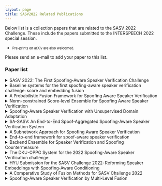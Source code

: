 ```yaml
---
layout: page
title: SASV2022 Related Publications
---
```


Below list is a collection papers that are related to the SASV 2022 Challenge.
These include the papers submitted to the INTERSPEECH 2022 special session.
- <div style="font-size:80%">Pre-prints on arXiv are also welcomed.

Please send an e-mail to add your paper to this list.

### Paper list

<details><summary>SASV 2022: The First Spoofing-Aware Speaker Verification Challenge</summary>
<div markdown="1">
- <div style="font-size:80%">Jee-weon Jung<sup>1,*</sup>, Hemlata Tak<sup>2,*</sup>, Hye-jin Shim<sup>3</sup>, Hee-Soo Heo<sup>1</sup>, Bong-Jin Lee<sup>1</sup>, Soo-Whan Chung<sup>1</sup>, Ha-Jin Yu<sup>3</sup>, Nicholas Evans<sup>2</sup>, and Tomi Kinnunen<sup>4</sup></div>
- <div style="font-size:80%"><sup>1</sup>Naver Corporation, South Korea, <sup>2</sup>EURECOM, Sophia Antipolis, France, <sup>3</sup>School of Computer Science, University of Seoul, South Korea, <sup>4</sup>University of Eastern Finland, Finland</div>
<div aria-hidden="true" aria-labelledby="bibtex-Jung2022SASV" class="modal fade" id="bibtex-Jung2022SASV" role="dialog" tabindex="-1" style="font-size:70%">
<pre>@inproceedings{Jung2022SASV,
    author = {Jung, Jee-weon and Tak, Hemlata and Shim, Hye-jin and Heo, Hee-Soo and Lee, Bong-Jin and Chung, Soo-Whan and Yu, Ha-Jin and Evans, Nicholas and Kinnunen, Tomi},
    title = {SASV 2022: The First Spoofing-Aware Speaker Verification Challenge},
    booktitle = {Proc. Interspeech (submitted)},
    year = {2022},
}
</pre>
</div>
</div>
</details>
<details><summary>Baseline systems for the first spoofing-aware speaker verification challenge: score and embedding fusion</summary>
<div markdown="1">
- <div style="font-size:80%">Hye-jin Shim<sup>1,*</sup>, Hemlata Tak<sup>2,*</sup> Xuechen Liu<sup>3,8</sup>, Hee-Soo Heo<sup>4</sup>, Jee-weon Jung<sup>4</sup>, Joon Son Chung<sup>5</sup>, Soo-Whan Chung<sup>4</sup>, Ha-Jin Yu<sup>1</sup>, Bong-Jin Lee<sup>4</sup>, Massimiliano Todisco<sup>2</sup>, Héctor Delgado<sup>6</sup>, Kong Aik Leeg<sup>7</sup>, Md Sahidullah<sup>8</sup>, Tomi Kinnunen<sup>3</sup>, Nicholas Evans<sup>2</sup></div>
- <div style="font-size:80%"><sup>1</sup>School of Computer Science, University of Seoul, South Korea, <sup>2</sup>EURECOM, Sophia Antipolis, France, <sup>3</sup>University of Eastern Finland, Finland, <sup>4</sup>Naver Corporation, South Korea, <sup>5</sup>KAIST, South Korea, <sup>6</sup>Nuance Communications, Spain, <sup>7</sup>A<sup>*</sup>STAR, Singapore, <sup>8</sup>Inria, France</div>
<div aria-hidden="true" aria-labelledby="bibtex-shim2022baseline" class="modal fade" id="bibtex-shim2022baseline" role="dialog" tabindex="-1" style="font-size:70%">
<pre>@inproceedings{shim2022baseline,
  author={Shim, Hye-jin and Tak, Hemlata and Liu, Xuechen and Heo, Hee-Soo and Jung, Jee-weon and Chung, Joon Son and Chung, Soo-Whan and Yu, Ha-Jin and Lee, Bong-Jin and Todisco, Massimiliano and Delgado, Héctor and Lee, Kong Aik and Sahidullah, Md and Kinnunen, Tomi and Evans, Nicholas},
  title={Baseline systems for the first spoofing-aware speaker verification challenge: score and embedding fusion},
  year=2022,
  booktitle={Proc. Speaker Odyssey Workshop (submitted)},
} 
</pre>
</div>
</div>
</details>

<details><summary>A Probabilistic Fusion Framework for Spoofing Aware Speaker Verification</summary>
<div markdown="1">
- <div style="font-size:80%">You Zhang, Ge Zhu, and Zhiyao Duan</div>
- <div style="font-size:80%">University of Rochester, USA</div>
<div aria-hidden="true" aria-labelledby="bibtex-zhang2022prob" class="modal fade" id="bibtex-zhang2022prob" role="dialog" tabindex="-1" style="font-size:70%">
<pre>@article{zhang2022prob,
  author={Zhang, You and Zhu, Ge and Duan, Zhiyao},
  title={A Probabilistic Fusion Framework for Spoofing Aware Speaker Verification},
  year={2022},
  journal={arXiv preprint arXiv:2202.05253}
}
</pre>
</div>
</div>
</details>

<details><summary>Norm-constrained Score-level Ensemble for Spoofing Aware Speaker Verification</summary>
<div markdown="1">
- <div style="font-size:80%">Peng Zhang, Peng Hu, Xueliang Zhang</div>
- <div style="font-size:80%">Elevoc Technology Co., Ltd, Shenzhen, China</div>
<div aria-hidden="true" aria-labelledby="bibtex-Zhang2022Norm" class="modal fade" id="bibtex-Zhang2022Norm" role="dialog" tabindex="-1" style="font-size:70%">
<pre>@inproceedings{Zhang2022Norm,
  author={Zhang, Peng and Hu, Peng and Zhang, Xueliang},
  title={Norm-constrained Score-level Ensemble for Spoofing Aware Speaker Verification},
  year=2022,
  booktitle={Proc. Interspeech (submitted)},
  }
</pre>
</div>
</div>
</details>

<details><summary>Spoofing-Aware Speaker Verification with Unsupervised Domain Adaptation</summary>
<div markdown="1">
- <div style="font-size:80%">Xuechen Liu<sup>1,2</sup>, Md Sahidullah<sup>2</sup>, Tomi Kinnunen<sup>1</sup></div>
- <div style="font-size:80%"><sup>1</sup>School of Computing, University of Eastern Finland, Joensuu, Finland <sup>2</sup>Université de Lorraine, CNRS, Inria, LORIA, F-54000, Nancy, France</div>
<div aria-hidden="true" aria-labelledby="bibtex-liu2022spoofing" class="modal fade" id="bibtex-liu2022spoofing" role="dialog" tabindex="-1" style="font-size:70%">
<pre>@inproceedings{liu2022spoofing,
  author={Liu, Xuechen and Sahidullah, Md and Kinnunen, Tomi},
  title={Spoofing-Aware Speaker Verification with Unsupervised Domain Adaptation},
  year=2022,
  booktitle={Proc. Speaker Odyssey (submitted)},
  }
</pre>
</div>
</div>
</details>

<details><summary>SA-SASV: An End-to-End Spoof-Aggregated Spoofing-Aware Speaker Verification System</summary>
<div markdown="1">
- <div style="font-size:80%">Zhongwei Teng<sup>1</sup>, Quchen Fu<sup>1</sup>, Jules White<sup>1</sup>, Maria E Powell<sup>2</sup>, and, Douglas C Schmidt<sup>1</sup></div>
- <div style="font-size:80%"><sup>1</sup>Dept. of Computer Science, Vanderbilt University <sup>2</sup>Dept. of Otolaryngology--Head and Neck Surgery, Vanderbilt University Medical Center</div>
<div aria-hidden="true" aria-labelledby="bibtex-teng2022sa" class="modal fade" id="bibtex-teng2022sa" role="dialog" tabindex="-1" style="font-size:70%">
<pre>@article{teng2022sa,
 title={SA-SASV: An End-to-End Spoof-Aggregated Spoofing-Aware Speaker Verification System},
 author={Teng, Zhongwei and Fu, Quchen and White, Jules and Powell, Maria E and Schmidt, Douglas C},
 journal={arXiv preprint arXiv:2203.06517},
 year={2022}
}
</pre>
</div>
</div>
</details>

<details><summary>A Subnetwork Approach for Spoofing Aware Speaker Verification</summary>
<div markdown="1">
- <div style="font-size:80%">Alexander Alenin, Nikita Torgashov, Anton Okhotnikov, Rostislav Makarov and Ivan Yakovlev</div>
- <div style="font-size:80%">ID R&D Inc.</div>
<div aria-hidden="true" aria-labelledby="bibtex-Alenin2022A" class="modal fade" id="bibtex-Alenin2022A" role="dialog" tabindex="-1" style="font-size:70%">
<pre>@inproceedings{Alenin2022A,
  author={Alenin, Alexander and Torgashov, Nikita and Okhotnikov, Anton and Makarov, Rostislav and Yakovlev, Ivan},
  title={A Subnetwork Approach for Spoofing Aware Speaker Verification},
  year=2022,
  booktitle={Proc. Interspeech (submitted)}
}
</pre>
</div>
</div>
</details>

<details><summary>End-to-end framework for spoof-aware speaker verification</summary>
<div markdown="1">
- <div style="font-size:80%">Woo Hyun Kang, Jahangir Alam, Abderrahim Fathan</div>
- <div style="font-size:80%">Computer Research Institute of Montreal (CRIM), Montreal (Quebec), Canada</div>
<div aria-hidden="true" aria-labelledby="bibtex-kang22sasv" class="modal fade" id="bibtex-kang22sasv" role="dialog" tabindex="-1" style="font-size:70%">
<pre>@inproceedings{kang22sasv,
 author={Kang, Woo Hyun and Alam, Jahangir and Fathan, Abderrahim},
 title={End-to-end framework for spoof-aware speaker verification},
 year=2022,
 booktitle={Proc. Interspeech (submitted)},
}
</pre>
</div>
</div>
</details>

<details><summary>Backend Ensemble for Speaker Verification and Spoofing Countermeasure</summary>
<div markdown="1">
- <div style="font-size:80%">Li Zhang, Yue Li, Huan Zhao, Lei Xie</div>
- <div style="font-size:80%">Audio, Speech and Language Processing Group (ASLP@NPU), School of Computer Science, Northwestern Polytechnical University (NPU), Xi'an, China</div>
<div aria-hidden="true" aria-labelledby="bibtex-li2022backend" class="modal fade" id="bibtex-li2022backend" role="dialog" tabindex="-1" style="font-size:70%">
<pre>@inproceedings{li2022backend,
  author={Zhang, Li and Li, Yue and Zhao, Huan and Xie, Lei},
  title={Backend Ensemble for Speaker Verification and Spoofing Countermeasure},
  year=2022,
  booktitle={Proc. Interspeech (submitted)},
  }
</pre>
</div>
</div>
</details>

<details><summary>The DKU-OPPO System for the 2022 Spoofing-Aware Speaker Verification challenge</summary>
<div markdown="1">
- <div style="font-size:80%">Xingming Wang, Xiaoyi Qin, Yikang Wang, Yunfei Xu, Ming Li</div>
- <div style="font-size:80%">School of Computer Science, Wuhan University, Wuhan, China
Data Science Research Center, Duke Kunshan University, Kunshan, China
Guangdong OPPO Mobile Telecommunications Corp., Ltd., Guangzhou, China</div>
<div aria-hidden="true" aria-labelledby="bibtex-dku2022sasv" class="modal fade" id="bibtex-dku2022sasv" role="dialog" tabindex="-1" style="font-size:70%">
<pre>@inproceedings{dku2022sasv,
  author={Wang, Xingming and Qin, Xiaoyi and Wang, Yikang and Xu, Yunfei and Li, Ming},
  title={The DKU-OPPO System for the 2022 Spoofing-Aware Speaker Verification challenge},
  year=2022,
  booktitle={Proc. Interspeech (submitted)},
  }
</pre>
</div>
</div>
</details>

<details><summary>HYU Submission for the SASV Challenge 2022: Reforming Speaker Embeddings with Spoofing-Aware Conditioning</summary>
<div markdown="1">
- <div style="font-size:80%">Jeong-Hwan Choi, Joon-Young Yang, Ye Rin Jeoung, and Joon-Hyuk Chang</div>
- <div style="font-size:80%">Hanyang University, South Korea</div>
<div aria-hidden="true" aria-labelledby="bibtex-choi2022hyu" class="modal fade" id="bibtex-choi2022hyu" role="dialog" tabindex="-1" style="font-size:70%">
<pre>@inproceedings{hyu_sasv_2022,
title={HYU submission for the SASV challenge 2022: Reforming speaker embeddings with spoofing-aware conditioning},
author={Choi, Jeong-Hwan and Yang, Joon-Young and Jeoung, Yerin and Chang, Joon-Hyuk},
booktitle={Proc. INTERSPEECH (submitted)},
year={2022}
}
</pre>
</div>
</div>
</details>

<details><summary>A Comparative Study of Fusion Methods for SASV Challenge 2022</summary>
<div markdown="1">
- <div style="font-size:80%">Petr Grinberg, Vladislav Shikhov</div>
- <div style="font-size:80%">Samsung R&D Institute Russia</div>
<div aria-hidden="true" aria-labelledby="bibtex-grinberg2022a" class="modal fade" id="bibtex-grinberg2022a" role="dialog" tabindex="-1" style="font-size:70%">
<pre>@article{grinberg2022a,
  author={Grinberg, Petr and Shikhov, Vladislav},
  title={A Comparative Study of Fusion Methods for SASV Challenge 2022},
  year={2022},
  journal={arXiv preprint arXiv:2203.16970}
}
</pre>
</div>
</div>
</details>

<details><summary>Spoofing-Aware Speaker Verification by Multi-Level Fusion</summary>
<div markdown="1">
- <div style="font-size:80%">Haibin Wu<sup>1,2</sup>, Lingwei Meng<sup>3</sup>, Jiawen Kang<sup>3</sup>, Jinchao Li<sup>3</sup>, Xu Li<sup>3</sup>, Xixin Wu<sup>3</sup>, Hung-yi Lee<sup>1</sup>, Helen Meng<sup>2,3</sup></div>
- <div style="font-size:80%"><sup>1</sup>Graduate Institute of Communication Engineering, National Taiwan University <sup>2</sup> Centre for Perceptual and Interactive Intelligence, The Chinese University of Hong Kong <sup>3</sup> Human-Computer Communications Laboratory, The Chinese University of Hong Kong</div>
<div aria-hidden="true" aria-labelledby="bibtex-wu2022spoofing" class="modal fade" id="bibtex-wu2022spoofing" role="dialog" tabindex="-1" style="font-size:70%">
<pre>@article{wu2022spoofing,
  author={Wu, Haibin and Meng, Lingwei and Kang, Jiawen and Li, Jinchao and Li, Xu and Wu, Xixin and Lee, Hung-yi and Meng, Helen},
  title={Spoofing-Aware Speaker Verification by Multi-Level Fusion},
  year={2022},
  journal={arXiv preprint arXiv:2203.15377}
}
</pre>
</div>
</div>
</details>